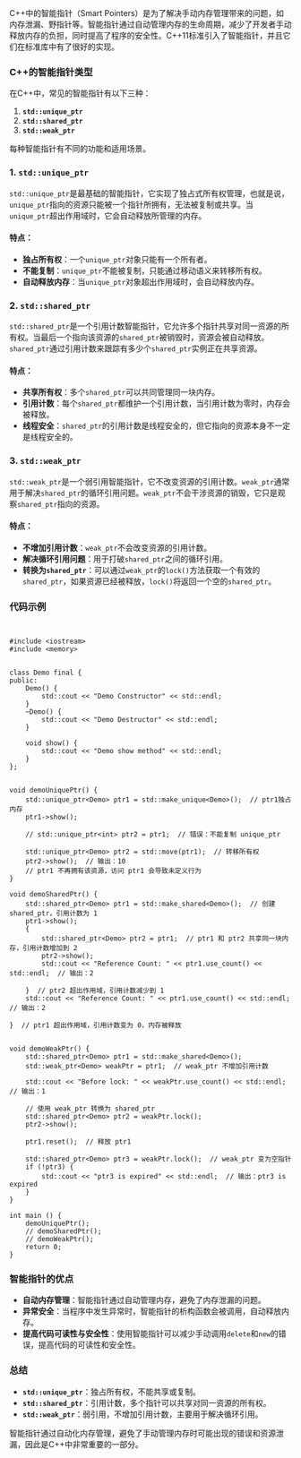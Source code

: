 C++中的智能指针（Smart Pointers）是为了解决手动内存管理带来的问题，如内存泄漏、野指针等。智能指针通过自动管理内存的生命周期，减少了开发者手动释放内存的负担，同时提高了程序的安全性。C++11标准引入了智能指针，并且它们在标准库中有了很好的实现。

### C++的智能指针类型

在C++中，常见的智能指针有以下三种：

1. **`std::unique_ptr`**
2. **`std::shared_ptr`**
3. **`std::weak_ptr`**

每种智能指针有不同的功能和适用场景。

### 1. `std::unique_ptr`

`std::unique_ptr`是最基础的智能指针，它实现了独占式所有权管理，也就是说，`unique_ptr`指向的资源只能被一个指针所拥有，无法被复制或共享。当`unique_ptr`超出作用域时，它会自动释放所管理的内存。

#### 特点：

* **独占所有权**：一个`unique_ptr`对象只能有一个所有者。
* **不能复制**：`unique_ptr`不能被复制，只能通过移动语义来转移所有权。
* **自动释放内存**：当`unique_ptr`对象超出作用域时，会自动释放内存。



### 2. `std::shared_ptr`

`std::shared_ptr`是一个引用计数智能指针，它允许多个指针共享对同一资源的所有权。当最后一个指向该资源的`shared_ptr`被销毁时，资源会被自动释放。`shared_ptr`通过引用计数来跟踪有多少个`shared_ptr`实例正在共享资源。

#### 特点：

* **共享所有权**：多个`shared_ptr`可以共同管理同一块内存。
* **引用计数**：每个`shared_ptr`都维护一个引用计数，当引用计数为零时，内存会被释放。
* **线程安全**：`shared_ptr`的引用计数是线程安全的，但它指向的资源本身不一定是线程安全的。



### 3. `std::weak_ptr`

`std::weak_ptr`是一个弱引用智能指针，它不改变资源的引用计数。`weak_ptr`通常用于解决`shared_ptr`的循环引用问题。`weak_ptr`不会干涉资源的销毁，它只是观察`shared_ptr`指向的资源。

#### 特点：

* **不增加引用计数**：`weak_ptr`不会改变资源的引用计数。
* **解决循环引用问题**：用于打破`shared_ptr`之间的循环引用。
* **转换为`shared_ptr`**：可以通过`weak_ptr`的`lock()`方法获取一个有效的`shared_ptr`，如果资源已经被释放，`lock()`将返回一个空的`shared_ptr`。

### 代码示例
```


#include <iostream>
#include <memory>


class Demo final {
public:
    Demo() {
        std::cout << "Demo Constructor" << std::endl;
    }
    ~Demo() {
        std::cout << "Demo Destructor" << std::endl;
	}
    
    void show() {
        std::cout << "Demo show method" << std::endl;
	}
};


void demoUniquePtr() {
    std::unique_ptr<Demo> ptr1 = std::make_unique<Demo>();  // ptr1独占内存
	ptr1->show();

    // std::unique_ptr<int> ptr2 = ptr1;  // 错误：不能复制 unique_ptr

    std::unique_ptr<Demo> ptr2 = std::move(ptr1);  // 转移所有权
    ptr2->show();  // 输出：10
    // ptr1 不再拥有该资源，访问 ptr1 会导致未定义行为
}

void demoSharedPtr() {
    std::shared_ptr<Demo> ptr1 = std::make_shared<Demo>();  // 创建 shared_ptr，引用计数为 1
	ptr1->show();
    {
        std::shared_ptr<Demo> ptr2 = ptr1;  // ptr1 和 ptr2 共享同一块内存，引用计数增加到 2
		ptr2->show();
		std::cout << "Reference Count: " << ptr1.use_count() << std::endl;  // 输出：2

    }  // ptr2 超出作用域，引用计数减少到 1
    std::cout << "Reference Count: " << ptr1.use_count() << std::endl;  // 输出：2

}  // ptr1 超出作用域，引用计数变为 0，内存被释放


void demoWeakPtr() {
    std::shared_ptr<Demo> ptr1 = std::make_shared<Demo>();
    std::weak_ptr<Demo> weakPtr = ptr1;  // weak_ptr 不增加引用计数

    std::cout << "Before lock: " << weakPtr.use_count() << std::endl;  // 输出：1

    // 使用 weak_ptr 转换为 shared_ptr
    std::shared_ptr<Demo> ptr2 = weakPtr.lock();
	ptr2->show();

    ptr1.reset();  // 释放 ptr1

    std::shared_ptr<Demo> ptr3 = weakPtr.lock();  // weak_ptr 变为空指针
    if (!ptr3) {
        std::cout << "ptr3 is expired" << std::endl;  // 输出：ptr3 is expired
    }
}

int main () {
    demoUniquePtr();
    // demoSharedPtr();
    // demoWeakPtr();
    return 0;
}
```

### 智能指针的优点

* **自动内存管理**：智能指针通过自动管理内存，避免了内存泄漏的问题。
* **异常安全**：当程序中发生异常时，智能指针的析构函数会被调用，自动释放内存。
* **提高代码可读性与安全性**：使用智能指针可以减少手动调用`delete`和`new`的错误，提高代码的可读性和安全性。

### 总结

* **`std::unique_ptr`**：独占所有权，不能共享或复制。
* **`std::shared_ptr`**：引用计数，多个指针可以共享对同一资源的所有权。
* **`std::weak_ptr`**：弱引用，不增加引用计数，主要用于解决循环引用。

智能指针通过自动化内存管理，避免了手动管理内存时可能出现的错误和资源泄漏，因此是C++中非常重要的一部分。
